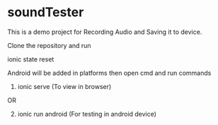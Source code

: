 # soundTester
This is a demo project for Recording Audio and Saving it to device.

Clone the repository and run

ionic state reset

Android will be added in platforms then open cmd and run commands

1) ionic serve (To view in browser)

OR

2) ionic run android (For testing in android device)

